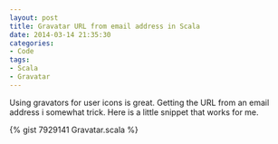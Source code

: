 ```yaml
---
layout: post
title: Gravatar URL from email address in Scala
date: 2014-03-14 21:35:30
categories:
- Code
tags: 
- Scala
- Gravatar
---
```


Using gravators for user icons is great. Getting the URL from an email address i somewhat trick. Here is a little snippet that works for me.

{% gist 7929141 Gravatar.scala %}

